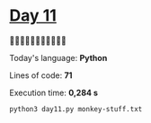 # [Day 11](https://adventofcode.com/2022/day/11) 
:gift::gift::gift::gift::gift::gift::gift::gift::gift::gift::gift:

Today's language: **Python**

Lines of code: **71**

Execution time: **0,284 s**

```shell
python3 day11.py monkey-stuff.txt
```
